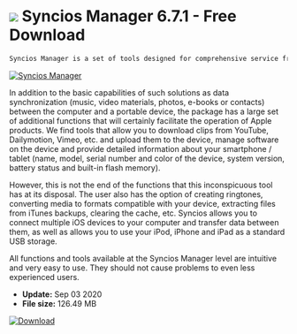 # ![](https://cdn.softexe.net/static/icon/d/syncios-manager-8184.png) Syncios Manager 6.7.1 - Free Download

```sh
Syncios Manager is a set of tools designed for comprehensive service from the computer level of mobile devices: iPod, iPhone and iPad. It supports all editions of smartphones and tablets running iOS 6, iOS 7, and the latest iOS 8.
```
[![Syncios Manager](https://gallery.dpcdn.pl/imgc/Tools/55722/g_-_420x350_1.5_-_x20141129143209_0.png)](https://softexe.net/win/hobbies-lifestyle/mobile/syncios-manager:hphd.html)

In addition to the basic capabilities of such solutions as data synchronization (music, video materials, photos, e-books or contacts) between the computer and a portable device, the package has a large set of additional functions that will certainly facilitate the operation of Apple products. We find tools that allow you to download clips from YouTube, Dailymotion, Vimeo, etc. and upload them to the device, manage software on the device and provide detailed information about your smartphone / tablet (name, model, serial number and color of the device, system version, battery status and built-in flash memory).
 
 However, this is not the end of the functions that this inconspicuous tool has at its disposal. The user also has the option of creating ringtones, converting media to formats compatible with your device, extracting files from iTunes backups, clearing the cache, etc. Syncios allows you to connect multiple iOS devices to your computer and transfer data between them, as well as allows you to use your iPod, iPhone and iPad as a standard USB storage.
 
 All functions and tools available at the Syncios Manager level are intuitive and very easy to use. They should not cause problems to even less experienced users.


- **Update:** Sep 03 2020
- **File size:** 126.49 MB

[![Download](https://cdn.softexe.net/static/img/download.png)](https://softexe.net/win/hobbies-lifestyle/mobile/syncios-manager:hphd.html)

